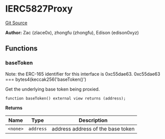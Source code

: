 # IERC5827Proxy
[Git Source](https://github.com/suberra/funnel-contracts/blob/f73a2b65eed37c0e1e9b0da6edd43d6dee610cb5/src/interfaces/IERC5827Proxy.sol)

**Author:**
Zac (zlace0x), zhongfu (zhongfu), Edison (edison0xyz)


## Functions
### baseToken

Note: the ERC-165 identifier for this interface is 0xc55dae63.
0xc55dae63 ===
bytes4(keccak256('baseToken()')

Get the underlying base token being proxied.


```solidity
function baseToken() external view returns (address);
```
**Returns**

|Name|Type|Description|
|----|----|-----------|
|`<none>`|`address`|address address of the base token|


